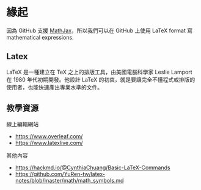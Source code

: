 # 緣起

因為 GitHub 支援 [MathJax](https://docs.github.com/en/get-started/writing-on-github/working-with-advanced-formatting/writing-mathematical-expressions)，所以我們可以在 GitHub 上使用 LaTeX format 寫 mathematical expressions.

## Latex

LaTeX 是一種建立在 TeX 之上的排版工具，由美國電腦科學家 Leslie Lamport 在 1980 年代初期開發。他設計 LaTeX 的初衷，就是要讓完全不懂程式或排版的使用者，也能快速產出專業水準的文件。

## 教學資源

線上編輯網站
- https://www.overleaf.com/
- https://www.latexlive.com/

其他內容
- https://hackmd.io/@CynthiaChuang/Basic-LaTeX-Commands
- https://github.com/YuRen-tw/latex-notes/blob/master/math/math_symbols.md